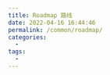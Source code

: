 ```yaml
---
title: Roadmap 路线
date: 2022-04-16 16:44:46
permalink: /common/roadmap/
categories:
  - 
tags:
  - 
---
```

